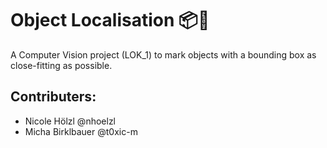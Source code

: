 # Object Localisation 📦🔎
A Computer Vision project (LOK_1) to mark objects with a bounding box as close-fitting as possible. 

## Contributers:
- Nicole Hölzl @nhoelzl
- Micha Birklbauer @t0xic-m
